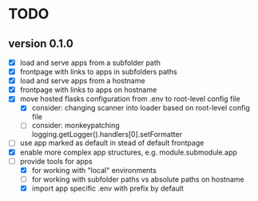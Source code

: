 # TODO

## version 0.1.0

- [x] load and serve apps from a subfolder path
- [x] frontpage with links to apps in subfolders paths
- [x] load and serve apps from a hostname
- [x] frontpage with links to apps on hostname
- [x] move hosted flasks configuration from .env to root-level config file
  - [x] consider: changing scanner into loader based on root-level config file
  - [ ] consider: monkeypatching logging.getLogger().handlers[0].setFormatter
- [ ] use app marked as default in stead of default frontpage
- [x] enable more complex app structures, e.g. module.submodule.app
- [ ] provide tools for apps
  - [x] for working with "local" environments
  - [ ] for working with subfolder paths vs absolute paths on hostname
  - [x] import app specific .env with prefix by default
